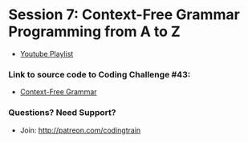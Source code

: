 # Session 7: Context-Free Grammar<br />Programming from A to Z
* [Youtube Playlist](https://www.youtube.com/watch?v=Rhqk9HYiB7Q&index=1&t=1s&list=PLRqwX-V7Uu6Y7iXZe_8XKJhaw_kRo8REO)


### Link to source code to Coding Challenge #43: 
* [Context-Free Grammar](https://github.com/CodingTrain/Rainbow-Code/tree/master/challenges/CC_0043_ContextFreeGrammar)

### Questions? Need Support?
* Join: http://patreon.com/codingtrain
